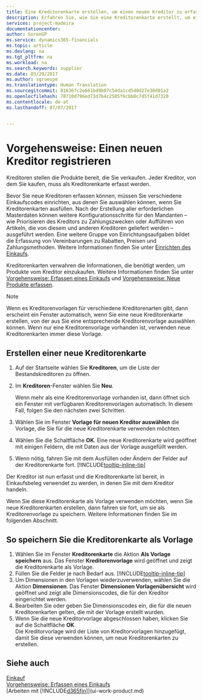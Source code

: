 ```yaml
---
title: Eine Kreditorenkarte erstellen, um einen neuen Kreditor zu erfassen | Microsoft Docs
description: Erfahren Sie, wie Sie eine Kreditorenkarte erstellt, um einen neuen Kreditor oder einem Lieferanten zu erfassen.
services: project-madeira
documentationcenter: 
author: SorenGP
ms.service: dynamics365-financials
ms.topic: article
ms.devlang: na
ms.tgt_pltfrm: na
ms.workload: na
ms.search.keywords: supplier
ms.date: 03/29/2017
ms.author: sgroespe
ms.translationtype: Human Translation
ms.sourcegitcommit: 81636fc2e661bd9b07c54da1cd5d0d27e30d01a2
ms.openlocfilehash: 78710d796ed73d7b4c2505f6cbb8c7d5f41d7320
ms.contentlocale: de-at
ms.lasthandoff: 07/07/2017


---
```

# <a name="how-to-register-new-vendors"></a>Vorgehensweise: Einen neuen Kreditor registrieren
Kreditoren stellen die Produkte bereit, die Sie verkaufen. Jeder Kreditor, von dem Sie kaufen, muss als Kreditorenkarte erfasst werden.

Bevor Sie neue Kreditoren erfassen können, müssen Sie verschiedene Einkaufscodes einrichten, aus denen Sie auswählen können, wenn Sie Kreditorenkarten ausfüllen. Nach der Erstellung aller erforderlichen Masterdaten können weitere Konfigurationsschritte für den Mandanten – wie Priorisieren des Kreditors zu Zahlungszwecken oder Aufführen von Artikeln, die von diesem und anderen Kreditoren geliefert werden – ausgeführt werden. Eine weitere Gruppe von Einrichtungsaufgaben bildet die Erfassung von Vereinbarungen zu Rabatten, Preisen und Zahlungsmethoden. Weitere Informationen finden Sie unter [Einrichten des Einkaufs](purchasing-setup-purchasing.md).

Kreditorenkarten verwahren die Informationen, die benötigt werden, um Produkte vom Kreditor einzukaufen. Weitere Informationen finden Sie unter [Vorgehensweise: Erfassen eines Einkaufs](purchasing-how-record-purchases.md) und [Vorgehensweise: Neue Produkte erfassen](inventory-how-register-new-items.md).

> [!NOTE]  
>   Wenn es Kreditorenvorlagen für verschiedene Kreditorenarten gibt, dann erscheint ein Fenster automatisch, wenn Sie eine neue Kreditorenkarte erstellen, von der aus Sie eine entsprechende Kreditorenvorlage auswählen können. Wenn nur eine Kreditorenvorlage vorhanden ist, verwenden neue Kreditorenkarten immer diese Vorlage.

## <a name="to-create-a-new-vendor-card"></a>Erstellen einer neue Kreditorenkarte
1. Auf der Startseite wählen Sie **Kreditoren**, um die Liste der Bestandskreditoren zu öffnen.  
2. Im **Kreditoren**-Fenster wählen Sie **Neu**.

    Wenn mehr als eine Kreditorenvorlage vorhanden ist, dann öffnet sich ein Fenster mit verfügbaren Kreditorenvorlagen automatisch. In diesem Fall, folgen Sie den nächsten zwei Schritten.
3. Wählen Sie im Fenster **Vorlage für neuen Kreditor auswählen** die Vorlage, die Sie für die neue Kreditorenkarte verwenden möchten.
4. Wählen Sie die Schaltfläche **OK**. Eine neue Kreditorenkarte wird geöffnet mit einigen Feldern, die mit Daten aus der Vorlage ausgefüllt werden.
5. Wenn nötig, fahren Sie mit dem Ausfüllen oder Ändern der Felder auf der Kreditorenkarte fort. [!INCLUDE[tooltip-inline-tip](includes/tooltip-inline-tip_md.md)]

Der Kreditor ist nun erfasst und die Kreditorenkarte ist bereit, in Einkaufsbeleg verwendet zu werden, in denen Sie mit dem Kreditor handeln.

Wenn Sie diese Kreditorenkarte als Vorlage verwenden möchten, wenn Sie neue Kreditorenkarten erstellen, dann fahren sie fort, um sie als Kreditorenvorlage zu speichern. Weitere Informationen finden Sie im folgenden Abschnitt.

## <a name="to-save-the-vendor-card-as-a-template"></a>So speichern Sie die Kreditorenkarte als Vorlage
1. Wählen Sie im Fenster **Kreditorenkarte** die Aktion **Als Vorlage speichern** aus. Das Fenster **Kreditorenvorlage** wird geöffnet und zeigt die Kreditorenkarte als Vorlage.
2. Füllen Sie die Felder je nach Bedarf aus. [!INCLUDE[tooltip-inline-tip](includes/tooltip-inline-tip_md.md)]
3. Um Dimensionen in den Vorlagen wiederzuverwenden, wählen Sie die Aktion **Dimensionen**. Das Fenster **Dimensionen Vorlagenübersicht** wird geöffnet und zeigt alle Dimensionscodes, die für den Kreditor eingerichtet werden.
4. Bearbeiten Sie oder geben Sie Dimensionscodes ein, die für die neuen Kreditorenkarten gelten, die mit der Vorlage erstellt wurden.
5. Wenn Sie die neue Kreditorvorlage abgeschlossen haben, klicken Sie auf die Schaltfläche **OK**.  
   Die Kreditorvorlage wird der Liste von Kreditorvorlagen hinzugefügt, damit Sie diese verwenden können, um neue Kreditorenkarten zu erstellen.

## <a name="see-also"></a>Siehe auch
[Einkauf](purchasing-manage-purchasing.md)  
[Vorgehensweise: Erfassen eines Einkaufs](purchasing-how-record-purchases.md)   
[Arbeiten mit [!INCLUDE[d365fin](includes/d365fin_md.md)]](ui-work-product.md)  

